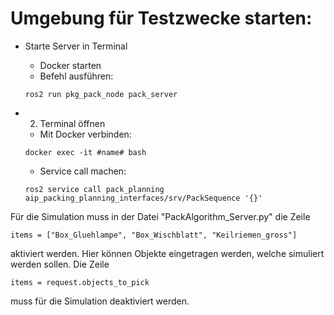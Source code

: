 # Umgebung für Testzwecke starten:

- Starte Server in Terminal
    - Docker starten
    - Befehl ausführen:
    ```
    ros2 run pkg_pack_node pack_server
    ```
- 2. Terminal öffnen
    - Mit Docker verbinden: 
    ```
    docker exec -it #name# bash
    ```
    - Service call machen:

    ```
    ros2 service call pack_planning aip_packing_planning_interfaces/srv/PackSequence '{}'
    ```

Für die Simulation muss in der Datei "PackAlgorithm_Server.py" die Zeile 
```
items = ["Box_Gluehlampe", "Box_Wischblatt", "Keilriemen_gross"]
```
aktiviert werden. Hier können Objekte eingetragen werden, welche simuliert werden sollen. Die Zeile
```
items = request.objects_to_pick
```
muss für die Simulation deaktiviert werden.